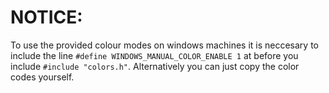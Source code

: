 # NOTICE:

To use the provided colour modes on windows machines it is neccesary to include the line `#define WINDOWS_MANUAL_COLOR_ENABLE 1` at before you include `#include "colors.h"`. Alternatively you can just copy the color codes yourself.
